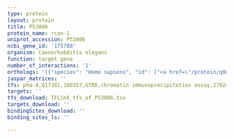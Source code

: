 ```yaml
---
type: protein
layout: protein
title: P53806
protein_name: rcan-1
uniprot_accession: P53806
ncbi_gene_id: '175788'
organism: Caenorhabditis elegans
function: target gene
number_of_interactions: '1'
orthologs: '[{"species": "Homo sapiens", "id": ["<a href=\"/protein/q9uka8\">Q9UKA8</a>", "<a href=\"/protein/p53805\">P53805</a>", "<a href=\"/protein/q14206\">Q14206</a>"]}, {"species": "Mus musculus", "id": ["<a href=\"/protein/q9jhg6\">Q9JHG6</a>", "Q8VIP4", "<a href=\"/protein/q9jkk0\">Q9JKK0</a>"]}, {"species": "Rattus norvegicus", "id": ["<a href=\"/protein/q6in33\">Q6IN33</a>", "<a href=\"/protein/f7ene7\">F7ENE7</a>", "A0A0G2JSK3"]}, {"species": "Danio rerio", "id": ["Q6DG39", "Q6NSN4", "<a href=\"/protein/b0r069\">B0R069</a>"]}]'
jaspar_matrices: ''
tfs: pha-4,Q17381,180357,GTRD,chromatin immunoprecipitation assay,27924024%5Buid%5D,No
targets: ''
tfs_download: TFLink_tfs_of_P53806.tsv
targets_download: ''
bindingSites_download: ''
binding_sites_ls: ''

---
```

